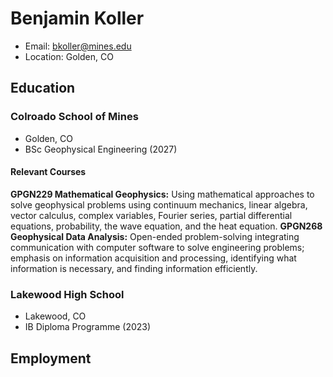 # Benjamin Koller
- Email: [bkoller@mines.edu](mailto:bkoller@mines.edu)
- Location: Golden, CO

## Education
### Colroado School of Mines
- Golden, CO
- BSc Geophysical Engineering (2027)

#### Relevant Courses
**GPGN229 Mathematical Geophysics:** Using mathematical approaches to solve geophysical problems using 
continuum mechanics, linear algebra, vector calculus, complex variables, Fourier series, partial 
differential equations, probability, the wave equation, and the heat equation.
**GPGN268 Geophysical Data Analysis:** Open-ended problem-solving integrating communication with computer 
software to solve engineering problems; emphasis on information acquisition and processing, 
identifying what information is necessary, and finding information efficiently.

### Lakewood High School
- Lakewood, CO
- IB Diploma Programme (2023)

## Employment
